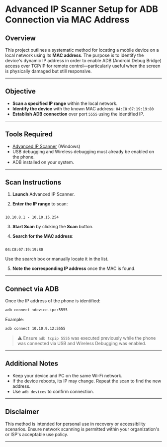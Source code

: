 # Advanced IP Scanner Setup for ADB Connection via MAC Address

## Overview

This project outlines a systematic method for locating a mobile device on a local network using its **MAC address**. The purpose is to identify the device's dynamic IP address in order to enable ADB (Android Debug Bridge) access over TCP/IP for remote control—particularly useful when the screen is physically damaged but still responsive.

---

## Objective

- **Scan a specified IP range** within the local network.
- **Identify the device** with the known MAC address: `04:C8:07:19:19:80`
- **Establish ADB connection** over port `5555` using the identified IP.

---

## Tools Required

- [Advanced IP Scanner](https://www.advanced-ip-scanner.com/) (Windows)
- USB debugging and Wireless debugging must already be enabled on the phone.
- ADB installed on your system.

---

## Scan Instructions

1. **Launch** Advanced IP Scanner.

2. **Enter the IP range** to scan:
```

10.10.8.1 - 10.10.15.254

```

3. **Start Scan** by clicking the **Scan** button.

4. **Search for the MAC address**:
```

04:C8:07:19:19:80

````
Use the search box or manually locate it in the list.

5. **Note the corresponding IP address** once the MAC is found.

---

## Connect via ADB

Once the IP address of the phone is identified:

```bash
adb connect <device-ip>:5555
````

Example:

```bash
adb connect 10.10.9.12:5555
```

> ⚠️ Ensure `adb tcpip 5555` was executed previously while the phone was connected via USB and Wireless Debugging was enabled.

---

## Additional Notes

* Keep your device and PC on the same Wi-Fi network.
* If the device reboots, its IP may change. Repeat the scan to find the new address.
* Use `adb devices` to confirm connection.

---

## Disclaimer

This method is intended for personal use in recovery or accessibility scenarios. Ensure network scanning is permitted within your organization's or ISP's acceptable use policy.

---
